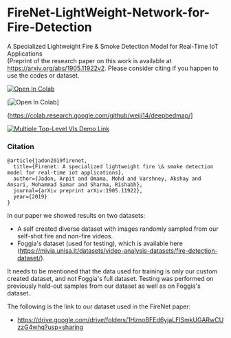 # FireNet-LightWeight-Network-for-Fire-Detection
A Specialized Lightweight Fire & Smoke Detection Model for Real-Time IoT Applications  
(Preprint of the research paper on this work is available at https://arxiv.org/abs/1905.11922v2. Please consider citing if you happen to use the codes or dataset.
  
[![Open In Colab](https://colab.research.google.com/assets/colab-badge.svg)][colab_jp_nb_link] 
 
[colab_jp_nb_link]: https://colab.research.google.com/github/dsikar/fire-light/blob/master/Codes/ColabTrain.ipynb
  
[![Open In Colab](https://colab.research.google.com/assets/colab-badge.svg)]
  
(https://colab.research.google.com/github/weiji14/deepbedmap/]
  
[![Multiple Top-Level VIs Demo Link](https://img.shields.io/badge/Details-Demo_Link-green.svg)][MultipleTopLevelVIsDemoLink]
 
[MultipleTopLevelVIsDemoLink]: https://ni.github.io/webvi-examples/MultipleTopLevelVIs/Builds/Web%20Server/Configuration1/MultipleTopLevelVIs/

### Citation
```
@article{jadon2019firenet,
  title={Firenet: A specialized lightweight fire \& smoke detection model for real-time iot applications},
  author={Jadon, Arpit and Omama, Mohd and Varshney, Akshay and Ansari, Mohammad Samar and Sharma, Rishabh},
  journal={arXiv preprint arXiv:1905.11922},
  year={2019}
}
```

In our paper we showed results on two datasets:
- A self created diverse dataset with images randomly sampled from our self-shot fire and non-fire
videos.
- Foggia's dataset (used for testing), which is available here (https://mivia.unisa.it/datasets/video-analysis-datasets/fire-detection-dataset/).

It needs to be mentioned that the data used for training is only our custom created dataset, and not Foggia's full dataset. Testing was performed on previously held-out samples from our dataset as well as on Foggia's dataset. 

The following is the link to our dataset used in the FireNet paper:
- https://drive.google.com/drive/folders/1HznoBFEd6yjaLFlSmkUGARwCUzzG4whq?usp=sharing
